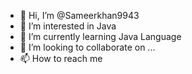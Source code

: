 - 👋 Hi, I’m @Sameerkhan9943
- 👀 I’m interested in Java
- 🌱 I’m currently learning Java Language
- 💞️ I’m looking to collaborate on ...
- 📫 How to reach me 

<!---
Sameerkhan9943/Sameerkhan9943 is a ✨ special ✨ repository because its `README.md` (this file) appears on your GitHub profile.
You can click the Preview link to take a look at your changes.
--->
